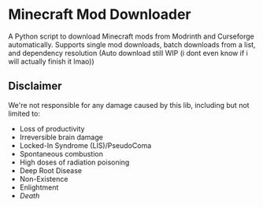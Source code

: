 # Minecraft Mod Downloader

A Python script to download Minecraft mods from Modrinth and Curseforge automatically.
Supports single mod downloads, batch downloads from a list, and dependency resolution (Auto download still WIP (i dont even know if i will actually finish it lmao))

## Disclaimer

We're not responsible for any damage caused by this lib, including but not limited to:

- Loss of productivity
- Irreversible brain damage
- Locked-In Syndrome (LIS)/PseudoComa
- Spontaneous combustion
- High doses of radiation poisoning
- Deep Root Disease
- Non-Existence
- Enlightment
- *Death*
